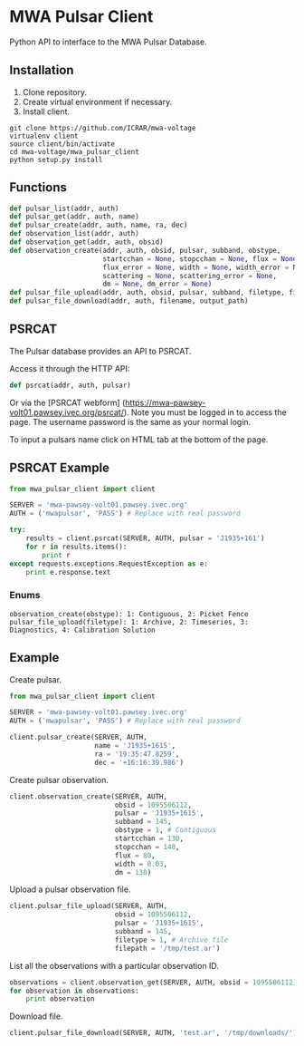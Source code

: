 # MWA Pulsar Client

Python API to interface to the MWA Pulsar Database. 

## Installation

1. Clone repository. 
2. Create virtual environment if necessary.
3. Install client.
```
git clone https://github.com/ICRAR/mwa-voltage
virtualenv client
source client/bin/activate
cd mwa-voltage/mwa_pulsar_client
python setup.py install
```
## Functions

```python
def pulsar_list(addr, auth)
def pulsar_get(addr, auth, name)
def pulsar_create(addr, auth, name, ra, dec)
def observation_list(addr, auth)
def observation_get(addr, auth, obsid)
def observation_create(addr, auth, obsid, pulsar, subband, obstype,
                       startcchan = None, stopcchan = None, flux = None,
                       flux_error = None, width = None, width_error = None,
                       scattering = None, scattering_error = None,
                       dm = None, dm_error = None)
def pulsar_file_upload(addr, auth, obsid, pulsar, subband, filetype, filepath)
def pulsar_file_download(addr, auth, filename, output_path)
```
## PSRCAT

The Pulsar database provides an API to PSRCAT.

Access it through the HTTP API:

```python
def psrcat(addr, auth, pulsar)
```

Or via the [PSRCAT webform] (https://mwa-pawsey-volt01.pawsey.ivec.org/psrcat/). Note you must be logged in to access the page. The username password is the same as your normal login. 

To input a pulsars name click on HTML tab at the bottom of the page. 

## PSRCAT Example 

```python
from mwa_pulsar_client import client

SERVER = 'mwa-pawsey-volt01.pawsey.ivec.org'
AUTH = ('mwapulsar', 'PASS') # Replace with real password

try:
    results = client.psrcat(SERVER, AUTH, pulsar = 'J1935+161')
    for r in results.items():
        print r
except requests.exceptions.RequestException as e:
    print e.response.text
```

### Enums
```
observation_create(obstype): 1: Contiguous, 2: Picket Fence
pulsar_file_upload(filetype): 1: Archive, 2: Timeseries, 3: Diagnostics, 4: Calibration Solution
```

## Example

Create pulsar. 

```python
from mwa_pulsar_client import client

SERVER = 'mwa-pawsey-volt01.pawsey.ivec.org'
AUTH = ('mwapulsar', 'PASS') # Replace with real password

client.pulsar_create(SERVER, AUTH, 
                     name = 'J1935+1615', 
                     ra = '19:35:47.8259', 
                     dec = '+16:16:39.986') 
```

Create pulsar observation. 

```python
client.observation_create(SERVER, AUTH, 
                          obsid = 1095506112, 
                          pulsar = 'J1935+1615',
                          subband = 145, 
                          obstype = 1, # Contiguous
                          startcchan = 130, 
                          stopcchan = 140, 
                          flux = 80,
                          width = 0.03,
                          dm = 130)
```

Upload a pulsar observation file. 

```python
client.pulsar_file_upload(SERVER, AUTH, 
                          obsid = 1095506112, 
                          pulsar = 'J1935+1615',
                          subband = 145,
                          filetype = 1, # Archive file
                          filepath = '/tmp/test.ar')
```

List all the observations with a particular observation ID.

```python
observations = client.observation_get(SERVER, AUTH, obsid = 1095506112)
for observation in observations:
    print observation
```

Download file.

```python
client.pulsar_file_download(SERVER, AUTH, 'test.ar', '/tmp/downloads/')
```
